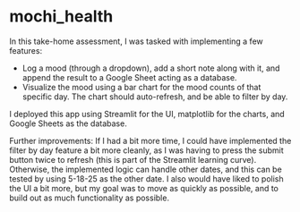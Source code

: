 # mochi_health

In this take-home assessment, I was tasked with implementing a few features:
- Log a mood (through a dropdown), add a short note along with it, and append the result to a Google Sheet acting as a database.
- Visualize the mood using a bar chart for the mood counts of that specific day. The chart should auto-refresh, and be able to filter by day.

I deployed this app using Streamlit for the UI, matplotlib for the charts, and Google Sheets as the database. 

Further improvements:
If I had a bit more time, I could have implemented the filter by day feature a bit more cleanly, as I was having to press the submit button twice to refresh (this is part of the Streamlit learning curve). Otherwise, the implemented logic can handle other dates, and this can be tested by using 5-18-25 as the other date.
I also would have liked to polish the UI a bit more, but my goal was to move as quickly as possible, and to build out as much functionality as possible.
